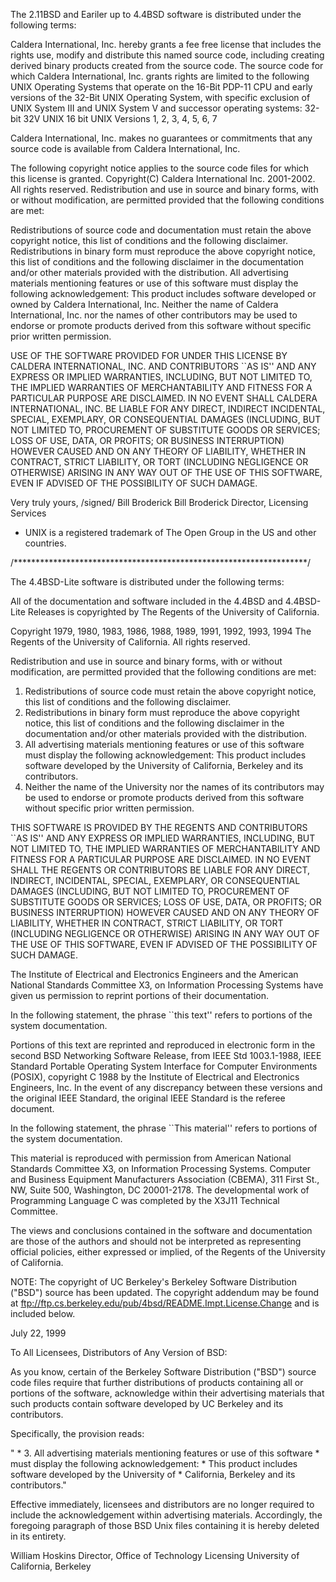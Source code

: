 The 2.11BSD and Eariler up to 4.4BSD software is distributed under the following
terms:

Caldera International, Inc. hereby grants a fee free license that includes the rights use, modify and distribute this named
source code, including creating derived binary products created from the source code. The source code for which Caldera
International, Inc. grants rights are limited to the following UNIX Operating Systems that operate on the 16-Bit PDP-11
CPU and early versions of the 32-Bit UNIX Operating System, with specific exclusion of UNIX System III and UNIX
System V and successor operating systems:
32-bit 32V UNIX
16 bit UNIX Versions 1, 2, 3, 4, 5, 6, 7

Caldera International, Inc. makes no guarantees or commitments that any source code is available from Caldera
International, Inc.

The following copyright notice applies to the source code files for which this license is granted.
Copyright(C) Caldera International Inc. 2001-2002. All rights reserved.
Redistribution and use in source and binary forms, with or without modification, are permitted provided that the
following conditions are met:

Redistributions of source code and documentation must retain the above copyright notice, this list of conditions and the
following disclaimer. Redistributions in binary form must reproduce the above copyright notice, this list of conditions
and the following disclaimer in the documentation and/or other materials provided with the distribution.
All advertising materials mentioning features or use of this software must display the following acknowledgement:
This product includes software developed or owned by Caldera International, Inc.
Neither the name of Caldera International, Inc. nor the names of other contributors may be used to endorse or promote
products derived from this software without specific prior written permission.

USE OF THE SOFTWARE PROVIDED FOR UNDER THIS LICENSE BY CALDERA INTERNATIONAL, INC.
AND CONTRIBUTORS ``AS IS'' AND ANY EXPRESS OR IMPLIED WARRANTIES, INCLUDING, BUT NOT
LIMITED TO, THE IMPLIED WARRANTIES OF MERCHANTABILITY AND FITNESS FOR A PARTICULAR
PURPOSE ARE DISCLAIMED. IN NO EVENT SHALL CALDERA INTERNATIONAL, INC. BE LIABLE FOR
ANY DIRECT, INDIRECT INCIDENTAL, SPECIAL, EXEMPLARY, OR CONSEQUENTIAL DAMAGES
(INCLUDING, BUT NOT LIMITED TO, PROCUREMENT OF SUBSTITUTE GOODS OR SERVICES; LOSS OF
USE, DATA, OR PROFITS; OR BUSINESS INTERRUPTION) HOWEVER CAUSED AND ON ANY THEORY OF
LIABILITY, WHETHER IN CONTRACT, STRICT LIABILITY, OR TORT (INCLUDING NEGLIGENCE OR
OTHERWISE) ARISING IN ANY WAY OUT OF THE USE OF THIS SOFTWARE, EVEN IF ADVISED OF THE
POSSIBILITY OF SUCH DAMAGE.

Very truly yours,
/signed/ Bill Broderick
Bill Broderick
Director, Licensing Services
* UNIX is a registered trademark of The Open Group in the US and other countries.

/*******************************************************************/

The 4.4BSD-Lite software is distributed under the following
terms:

All of the documentation and software included in the 4.4BSD and 4.4BSD-Lite
Releases is copyrighted by The Regents of the University of California.

Copyright 1979, 1980, 1983, 1986, 1988, 1989, 1991, 1992, 1993, 1994
	The Regents of the University of California.  All rights reserved.

Redistribution and use in source and binary forms, with or without
modification, are permitted provided that the following conditions
are met:
1. Redistributions of source code must retain the above copyright
   notice, this list of conditions and the following disclaimer.
2. Redistributions in binary form must reproduce the above copyright
   notice, this list of conditions and the following disclaimer in the
   documentation and/or other materials provided with the distribution.
3. All advertising materials mentioning features or use of this software
   must display the following acknowledgement:
This product includes software developed by the University of
California, Berkeley and its contributors.
4. Neither the name of the University nor the names of its contributors
   may be used to endorse or promote products derived from this software
   without specific prior written permission.

THIS SOFTWARE IS PROVIDED BY THE REGENTS AND CONTRIBUTORS ``AS IS'' AND
ANY EXPRESS OR IMPLIED WARRANTIES, INCLUDING, BUT NOT LIMITED TO, THE
IMPLIED WARRANTIES OF MERCHANTABILITY AND FITNESS FOR A PARTICULAR PURPOSE
ARE DISCLAIMED.  IN NO EVENT SHALL THE REGENTS OR CONTRIBUTORS BE LIABLE
FOR ANY DIRECT, INDIRECT, INCIDENTAL, SPECIAL, EXEMPLARY, OR CONSEQUENTIAL
DAMAGES (INCLUDING, BUT NOT LIMITED TO, PROCUREMENT OF SUBSTITUTE GOODS
OR SERVICES; LOSS OF USE, DATA, OR PROFITS; OR BUSINESS INTERRUPTION)
HOWEVER CAUSED AND ON ANY THEORY OF LIABILITY, WHETHER IN CONTRACT, STRICT
LIABILITY, OR TORT (INCLUDING NEGLIGENCE OR OTHERWISE) ARISING IN ANY WAY
OUT OF THE USE OF THIS SOFTWARE, EVEN IF ADVISED OF THE POSSIBILITY OF
SUCH DAMAGE.

The Institute of Electrical and Electronics Engineers and the American
National Standards Committee X3, on Information Processing Systems have
given us permission to reprint portions of their documentation.

In the following statement, the phrase ``this text'' refers to portions
of the system documentation.

Portions of this text are reprinted and reproduced in electronic form in
the second BSD Networking Software Release, from IEEE Std 1003.1-1988, IEEE
Standard Portable Operating System Interface for Computer Environments
(POSIX), copyright C 1988 by the Institute of Electrical and Electronics
Engineers, Inc.  In the event of any discrepancy between these versions
and the original IEEE Standard, the original IEEE Standard is the referee
document.

In the following statement, the phrase ``This material'' refers to portions
of the system documentation.

This material is reproduced with permission from American National
Standards Committee X3, on Information Processing Systems.  Computer and
Business Equipment Manufacturers Association (CBEMA), 311 First St., NW,
Suite 500, Washington, DC 20001-2178.  The developmental work of
Programming Language C was completed by the X3J11 Technical Committee.

The views and conclusions contained in the software and documentation are
those of the authors and should not be interpreted as representing official
policies, either expressed or implied, of the Regents of the University
of California.


NOTE: The copyright of UC Berkeley's Berkeley Software Distribution ("BSD")
source has been updated.  The copyright addendum may be found at
ftp://ftp.cs.berkeley.edu/pub/4bsd/README.Impt.License.Change and is
included below.

July 22, 1999

To All Licensees, Distributors of Any Version of BSD:

As you know, certain of the Berkeley Software Distribution ("BSD") source
code files require that further distributions of products containing all or
portions of the software, acknowledge within their advertising materials
that such products contain software developed by UC Berkeley and its
contributors.

Specifically, the provision reads:

"     * 3. All advertising materials mentioning features or use of this software
      *    must display the following acknowledgement:
      *    This product includes software developed by the University of
      *    California, Berkeley and its contributors."

Effective immediately, licensees and distributors are no longer required to
include the acknowledgement within advertising materials.  Accordingly, the
foregoing paragraph of those BSD Unix files containing it is hereby deleted
in its entirety.

William Hoskins
Director, Office of Technology Licensing
University of California, Berkeley
